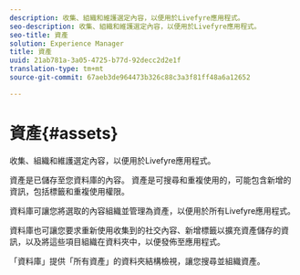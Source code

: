 ```yaml
---
description: 收集、組織和維護選定內容，以便用於Livefyre應用程式。
seo-description: 收集、組織和維護選定內容，以便用於Livefyre應用程式。
seo-title: 資產
solution: Experience Manager
title: 資產
uuid: 21ab781a-3a05-4725-b77d-92decc2d2e1f
translation-type: tm+mt
source-git-commit: 67aeb3de964473b326c88c3a3f81ff48a6a12652

---
```



# 資產{#assets}

收集、組織和維護選定內容，以便用於Livefyre應用程式。

資產是已儲存至您資料庫的內容。 資產是可搜尋和重複使用的，可能包含新增的資訊，包括標籤和重複使用權限。

資料庫可讓您將選取的內容組織並管理為資產，以便用於所有Livefyre應用程式。

資料庫也可讓您要求重新使用收集到的社交內容、新增標籤以擴充資產儲存的資訊，以及將這些項目組織在資料夾中，以便發佈至應用程式。

「資料庫」提供「所有資產」的資料夾結構檢視，讓您搜尋並組織資產。
